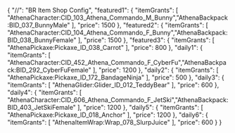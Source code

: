 {
  "//": "BR Item Shop Config",
  "featured1": {
    "itemGrants": [
      "AthenaCharacter:CID_103_Athena_Commando_M_Bunny","AthenaBackpack:BID_037_BunnyMale"
    ],
    "price": 1500
  },
  "featured2": {
    "itemGrants": [
      "AthenaCharacter:CID_104_Athena_Commando_F_Bunny","AthenaBackpack:BID_038_BunnyFemale"
    ],
    "price": 1500
  },
  "featured3": {
    "itemGrants": [
      "AthenaPickaxe:Pickaxe_ID_038_Carrot"
    ],
    "price": 800
  },
  "daily1": {
    "itemGrants": [
      "AthenaCharacter:CID_452_Athena_Commando_F_CyberFu","AthenaBackpack:BID_292_CyberFuFemale"
    ],
    "price": 1200
  },
  "daily2": {
    "itemGrants": [
      "AthenaPickaxe:Pickaxe_ID_172_BandageNinja"
    ],
    "price": 500
  },
  "daily3": {
    "itemGrants": [
      "AthenaGlider:Glider_ID_012_TeddyBear"
    ],
    "price": 600
  },
  "daily4": {
    "itemGrants": [
      "AthenaCharacter:CID_606_Athena_Commando_F_JetSki","AthenaBackpack:BID_403_JetSkiFemale"
    ],
    "price": 1200
  },
  "daily5": {
    "itemGrants": [
      "AthenaPickaxe:Pickaxe_ID_018_Anchor"
    ],
    "price": 1200
  },
  "daily6": {
    "itemGrants": [
      "AthenaItemWrap:Wrap_078_SlurpJuice"
    ],
    "price": 600
  }
}

